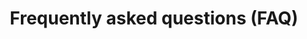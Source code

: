 ---
lang: en
layout: doc
permalink: /faq/
redirect_from:
- /doc/user-faq/
- /en/doc/user-faq/
- /doc/UserFaq/
- /wiki/UserFaq/
- /doc/devel-faq/
- /en/doc/devel-faq/
- /doc/DevelFaq/
- /wiki/DevelFaq/
redirect_to: https://qubes-doc-rst.readthedocs.io/en/latest/introduction/faq.html
ref: 124
title: Frequently asked questions (FAQ)
---